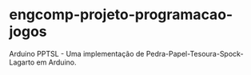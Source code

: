 # engcomp-projeto-programacao-jogos
Arduino PPTSL - Uma implementação de Pedra-Papel-Tesoura-Spock-Lagarto em Arduino.
